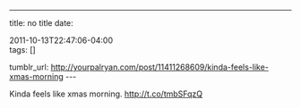 ---
title: no title
date:

 2011-10-13T22:47:06-04:00  
tags:  []

tumblr_url:
http://yourpalryan.com/post/11411268609/kinda-feels-like-xmas-morning
\-\--

Kinda feels like xmas morning. <http://t.co/tmbSFqzQ>
